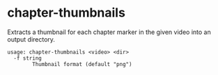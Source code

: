 # chapter-thumbnails

Extracts a thumbnail for each chapter marker in the given video into an output
directory.

```
usage: chapter-thumbnails <video> <dir>
  -f string
    	Thumbnail format (default "png")
```
